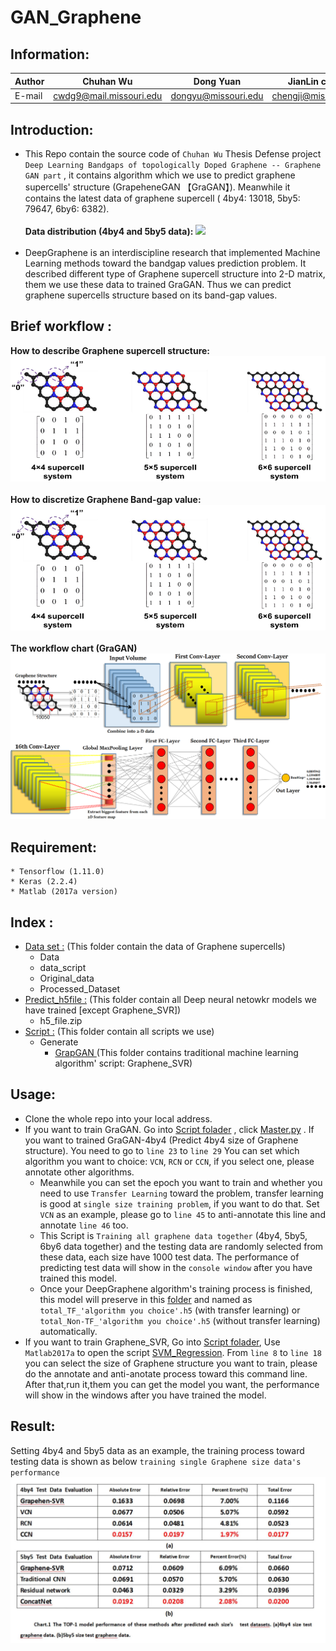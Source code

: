 # GAN_Graphene

## Information:
|Author|Chuhan Wu|Dong Yuan|JianLin cheng|Jian Lin|
|---|---|---|---|---
|E-mail|cwdg9@mail.missouri.edu|dongyu@missouri.edu|chengji@missouri.edu|linjian@missouri.edu

 

## Introduction:
*   This Repo contain the source code of `Chuhan Wu` Thesis Defense project `Deep Learning Bandgaps of topologically Doped Graphene -- Graphene GAN part` , it contains algorithm which we use to predict graphene supercells' structure (GrapeheneGAN 【GraGAN】). Meanwhile it contains the latest data of graphene supercell ( 4by4: 13018, 5by5: 79647, 6by6: 6382). 
 <br/><br/>
**Data distribution (4by4 and 5by5 data):** ![](https://github.com/q145492675/GAN_Graphene/blob/master/images/data_distribution.png) <br/> <br/>
*   DeepGraphene is an interdiscipline research that implemented Machine Learning methods toward the bandgap values prediction problem. It described different type of Graphene supercell structure into 2-D matrix, them we use these data to trained GraGAN. Thus we can predict graphene supercells structure based on its band-gap values.  

## Brief workflow : <br/>
**How to describe Graphene supercell structure:** ![](https://github.com/jianlin-cheng/DeepGraphene/blob/master/Image/image1.png)
 <br/> <br/>
**How to discretize Graphene Band-gap value:** ![](https://github.com/jianlin-cheng/DeepGraphene/blob/master/Image/image1.png)
 <br/> <br/> 
**The workflow chart (GraGAN)** ![](https://github.com/jianlin-cheng/DeepGraphene/blob/master/Image/image2.png)


## Requirement:
    * Tensorflow (1.11.0)
    * Keras (2.2.4)
    * Matlab (2017a version)
## Index :
* [Data set :](./Graphene_DeepLearning/dataset) (This folder contain the data of Graphene supercells)
    * Data
    * data_script
    * Original_data
    * Processed_Dataset
* [Predict_h5file :](./Graphene_DeepLearning/) (This folder contain all Deep neural netowkr models we have trained [except Graphene_SVR])
    * h5_file.zip
* [Script :](./Graphene_DeepLearning/Script)  (This folder contain all scripts we use)
    * Generate 
        * [GrapGAN ](./Graphene_DeepLearning/Script/Predict/Graphene_SVR) (This folder contains traditional machine learning algorithm' script: Graphene_SVR)
        
## Usage:
* Clone the whole repo into your local address.
* If you want to train GraGAN. Go into [Script folader](./Graphene_DeepLearning/Script/Predict/DeepGraphene) , click [Master.py](./Graphene_DeepLearning/Script/Predict/DeepGraphene/Master.py) . If you want to trained GraGAN-4by4 (Predict 4by4 size of Graphene structure). You need to go to `line 23` to `line 29` You can set which algorithm you want to choice: `VCN`, `RCN` or `CCN`, if you select one, please annotate other algorithms. 
    * Meanwhile you can set the epoch you want to train and whether you need to use `Transfer Learning` toward the problem, transfer learning is good at `single size training problem`, if you want to do that. Set `VCN` as an example, please go to `line 45` to anti-annotate this line and annotate `line 46` too. 
    * This Script is `Training all graphene data together` (4by4, 5by5, 6by6 data together) and the testing data are randomly selected from these data, each size have 1000 test data. The performance of predicting test data will show in the `console window` after you have trained this model.
    * Once your DeepGraphene algorithm's training process is finished, this model will preserve in this [folder](./Graphene_DeepLearning/Predict_h5file) and named as `total_TF_'algorithm you choice'.h5` (with transfer learning) or `total_Non-TF_'algorithm you choice'.h5`  (without transfer learning) automatically.   
* If you want to train Graphene_SVR, Go into [Script folader](./Graphene_DeepLearning/Script/Predict/Graphene_SVR), Use `Matlab2017a` to open the script [SVM_Regression](./Graphene_DeepLearning/Script/Predict/Graphene_SVR/SVM_Regression.m). From `line 8` to `line 18` you can select the size of Graphene structure you want to train, please do the annotate and anti-anotate process toward this command line. After that,run it,them you can get the model you want, the performance will show in the windows after you have trained the model.

## Result:
Setting 4by4 and 5by5 data as an example, the training process toward testing data is shown as below `training single Graphene size data's performance`
![](https://github.com/jianlin-cheng/DeepGraphene/blob/master/Image/image3.jpg)
